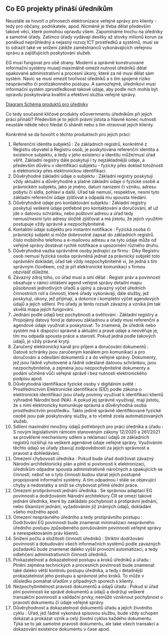 ## Co EG projekty přináší úředníkům

Neustále se hovoří o přínosech elektronizace veřejné správy pro klienty - tedy pro občany, podnikatele, apod. Nicméně je třeba dělat především takové věci, které pomohou opravdu všem. Zapomínáme trochu na úředníky a samotné úřady. Zatímco úřady vydávají desítky až stovky milionů korun za poněkud neprůhledný a nejasný rozvoj ICT prostředků a systémů, musí se to odrazit také ve snížení zátěže zaměstnanců vykonávajících veřejnou správu a zajišťujících poskytování služeb.




EG musí fungovat pro obě strany. Moderní a správně konstruované informační systémy musejí maximálně omezit nutnost úředníků dělat opakované administrativní a procesní úkony, které za ně musí dělat sám systém.  Navíc se musí omezit tvořivost úředníků a s tím spojené riziko nesprávného či protizákonného postupu. A samozřejmě, úředníkovi musí informační systém zprostředkovat takové údaje, aby podle nich mohla být opravdu poskytována kvalitní a efektivní služba veřejné správy.


[Diagram Schéma produktů pro úředníky](https://github.com/egdilna/egovedu/raw/main/diagramy/Edu/coegnabiziurednikum.png)



Co tedy současné klíčové produkty eGovernmentu úředníkům při jejich práci přináší? Především je to jejich právní jistota a hlavně konec nutnosti neustále někde něco hledat či shánět nebo s tím otravovat jejich klienty.

Konkrétně se dá hovořit o těchto produktech pro jejich práci:


1. Referenční identita subjektů : Ze základních registrů, konkrétně z Registru obyvatel a Registru osob, je poskytována referenční identita a existence subjektu, a tedy v jeho existenci a identitu může/musí úřad věřit. Základní registry dále poskytují i ty nejzákladnější údaje, a především důvěru v identifikaci subjektu - fyzicky přes doklad totožnosti a elektronicky přes elektronickou identifikaci.
2. Důvěryhodné základní údaje o subjektu : Základní registry poskytují vždy aktuální a důvěryhodné a platné základní údaje o fyzické osobě a právnickém subjektu, jako je jméno, datum narození či vzniku, adresu pobytu či sídla, pohlaví a další. Úřad tak nemusí, respektive, nesmí tyto základní referenční údaje zjišťovat a odpadá mu spousta hledání.
3. Důvěryhodné údaje pro kontaktování subjektu : Základní registry poskytují veškeré údaje potřebné pro kontaktování a doručování, ať už jde o datovou schránku, nebo poštovní adresu a úřad tedy nemusí/nesmí tyto adresy složitě zjišťovat a má jistotu, že jejich využitím postupuje vždy správně a nezpochybnitelně.
4. Kontaktní údaje subjektu pro instantní notifikace : Fyzická osoba či právnický subjekt si může dobrovolně zapsat do základních registrů číslo mobilního telefonu a e-mailovou adresu a na tyto údaje může od veřejné správy dostávat rychlé notifikace a upozornění různého druhu.
5. Důvěryhodná vazba oprávněné osoby jednající za firmu : Díky Registru osob nemusí fyzická osoba oprávněná jednat za právnický subjekt toto oprávnění dokládat, úřad tak vždy nezpochybnitelně ví, že jedná s tím správným člověkem, což je při elektronické komunikaci s firmou obzvlášť důležité.
6. Závazný zdroj toho, co úřad musí a smí dělat : Registr práv a povinností obsahuje v rámci ohlášení agend veřejné správy detailní mapu působností jednotlivých úřadů a úplný a závazný výčet úředních činnostních rolí a činností, které úřady vykonávají, dále služby, jež poskytují, úkony, jež přijímají, a dokonce i kompletní výčet agendových údajů a jejich sdílení. Pro úřady je tento rozsah závazný a vzniká jim tak skvělá mapa jejich fungování.
7. Jednání podle údajů bez pochybnosti a ověřování : Základní registry a Propojený datový fond je datovou základnou a úřady musí referenční a agendové údaje využívat a poskytovat. To znamená, že úředník nebo systém má k dispozici správné a aktuální a pravé údaje a neověřuje je, tím mu odpadá spousta práce a starostí. Pokud jedná podle takových údajů, je vždy právně krytý.
8. Zaručený elektronický kanál pro příjem a doručování dokumentů : Datové schránky jsou zaručeným kanálem pro komunikaci a pro doručování a odesílání dokumentů z a do veřejné správy. Dokumenty, jež jsou řádně vyhotovené a řádně odeslané datovou schránkou, jsou nezpochybnitelné, a zejména jsou nezpochybnitelné dokumenty a podání učiněné vůči veřejné správě i bez nutnosti elektronického podpisu apod.
9. Důvěryhodná identifikace fyzické osoby v digitálním světě : Prostřednictvím Elektronické identifikace (EID) podle zákona o elektronické identifikaci jsou úřady povinny využívat k identifikaci klientů výhradně Národní bod (NIA). A pokud jej správně využívají, mají jistotu, že s nimi elektronicky komunikuje správná a důvěryhodná osoba prostřednictvím prostředku. Takto jedině správně identifikované fyzické osobě jsou pak poskytovány služby, a to včetně zcela automatizovaných služeb.
10. Sdílení maximální množiny údajů potřebných pro práci úředníka a úřadu : S novým legislativním rámcem stanoveným zákony 12/2020 a 261/2021 se prověřené mechanismy sdílení a reklamací údajů ze základních registrů rozšiřují na veškeré agendové údaje veřejné správy. Využíváním těchto údajů se úřady zbavují zodpovědnosti za jejich správnost a pravost a dohledávání.
11. Omezení chybovosti úředníka : Pokud bude úřad dodržovat závazný Národní architektonický plán a plnit si povinnosti k elektronizaci, úředníkům odpadne spousta administrativně náročných a opakujících se činností, neboť se o tyto činnosti budou starat jejich postupně propojované informační systémy. A tím odpadnou i stále se objevující chyby a nedostatky a sníží se chybovost přímé úřední práce.
12. Omezení protiprávnosti jednání úředníka : Se správnou adaptací EG povinností a dodržováním Národní architektury ČR se omezí takové jednání úředníka, které by zakládalo pochybnost a protiprávní jednání, nebo šikanózní jednání, vyžadováním již známých údajů, dokládání všeho možného apod.
13. Omezení nesprávného úředního a tedy protiprávního postupu : Dodržování EG povinností bude znamenat minimalizaci nesprávného úředního postupu způsobeného porušováním povinností veřejné správy a nerespektováním práv klientů.
14. Snížení počtu a složitosti činností úředníků : Striktní dodržování povinností a dobudování všech informačních systémů podle závazných požadavků bude znamenat daleko vyšší provozní automatizaci, a tedy odlehčení administrativních činností úředníků.
15. Prokazatelnost a dokazatelnost postupu a kroků úředníků a úřadu : Plnění zejména technických a procesních povinností bude znamenat také daleko větší kontrolu postupu úředníka, a tedy i detailnější prokazatelnost jeho postupu a správnost jeho kroků. To může v důsledku pomáhat úřadům v případných sporech s klienty.
16. Nezpochybnitelnost pravosti dokumentů a údajů úřadu : Pokud si úřad plní povinnosti ke správě dokumentů a údajů a dodržují veškeré transakční povinnosti a validační prvky, nemůže vzniknout pochybnost o pravosti dokumentu či údaje veřejné správy.
17. Důvěryhodnost a dokazatelnost dokumentů úřadu a jejich životního cyklu : Úřad, jež řádně vykonává spisovou službu, bude vždy schopen dokázat a prokázat vznik a celý životní cyklus každého dokumentu. Týká se to jak samotné pravosti dokumentu, ale také všech transakcí a dokazování existence dokumentu v čase apod.